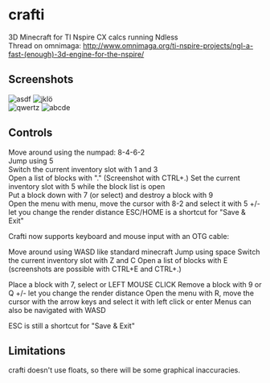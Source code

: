 crafti
======

3D Minecraft for TI Nspire CX calcs running Ndless  
Thread on omnimaga: http://www.omnimaga.org/ti-nspire-projects/ngl-a-fast-(enough)-3d-engine-for-the-nspire/

Screenshots
-----------

![asdf](http://www.ticalc.org/archives/files/ss/859/85909.gif)
![jklö](http://i.imgur.com/WMDurMv.png)  
![qwertz](http://www.ticalc.org/archives/files/ss/855/85542.gif)
![abcde](http://img.ourl.ca/crafti_v1.0_list.png)

Controls
--------

Move around using the numpad: 8-4-6-2  
Jump using 5  
Switch the current inventory slot with 1 and 3  
Open a list of blocks with "."  (Screenshot with CTRL+.)
Set the current inventory slot with 5 while the block list is open  
Put a block down with 7 (or select) and destroy a block with 9  
Open the menu with menu, move the cursor with 8-2 and select it with 5
+/- let you change the render distance
ESC/HOME is a shortcut for "Save & Exit"



Crafti now supports keyboard and mouse input with an OTG cable:

Move around using WASD like standard minecraft
Jump using space
Switch the current inventory slot with Z and C
Open a list of blocks with E (screenshots are possible with CTRL+E and CTRL+.)

Place a block with 7, select or LEFT MOUSE CLICK
Remove a block with 9 or Q
+/- let you change the render distance
Open the menu with R, move the cursor with the arrow keys and select it with left click or enter
Menus can also be navigated with WASD

ESC is still a shortcut for "Save & Exit"


Limitations
-----------

crafti doesn't use floats, so there will be some graphical inaccuracies.

